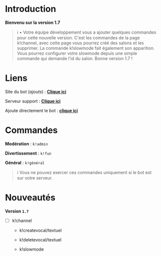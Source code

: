 # Introduction
**Bienvenu sur la version 1.7**

> ℹ • Votre équipe développement vous a ajouter quelques commandes pour cette nouvelle version. C'est les commandes de la page k!channel, avec cette page vous pourrez créé des salons et les supprimer. La commande k!slowmode fait également son apparition. Vous pourrez configurer votre slowmode depuis une simple commande qui demande l'id du salon. Bonne version 1.7 !

# Liens 

Site du bot (_ajouts_) : **[Clique ici](http://kaireabot.tk/)**

Serveur support : **[Clique ici](https://discord.gg/ZEGUq4y2wh)**

Ajoute directement le bot : **[clique ici](https://discord.com/oauth2/authorize?client_id=812273085381345300&scope=bot%20applications.commands&permissions=2147483647)**

# Commandes 

**Modération** : `k!admin`

**Divertissement** : `k!fun`

**Général** : `k!général`

> ℹ Vous ne pouvez exercer ces commandes uniquement si le bot est sur votre serveur.

# Nouveautés

**Version `1.7`**

- [ ] k!channel

     - k!createvocal/textuel <name>

     - k!deletevocal/textuel <name>

     - k!slowmode <id> <nbr>

